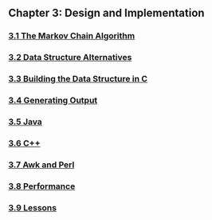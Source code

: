 ## Chapter 3: Design and Implementation

### [3.1 The Markov Chain Algorithm](3.1-the-markov-chain-algorithm)
### [3.2 Data Structure Alternatives](3.2-data-structure-alternatives)
### [3.3 Building the Data Structure in C](3.3-building-the-data-structure-in-c)
### [3.4 Generating Output](3.4-generating-output)
### [3.5 Java](3.5-java)
### [3.6 C++](3.6-c++)
### [3.7 Awk and Perl](3.7-awk-and-perl)
### [3.8 Performance](3.8-performance)
### [3.9 Lessons](3.9-lessons)